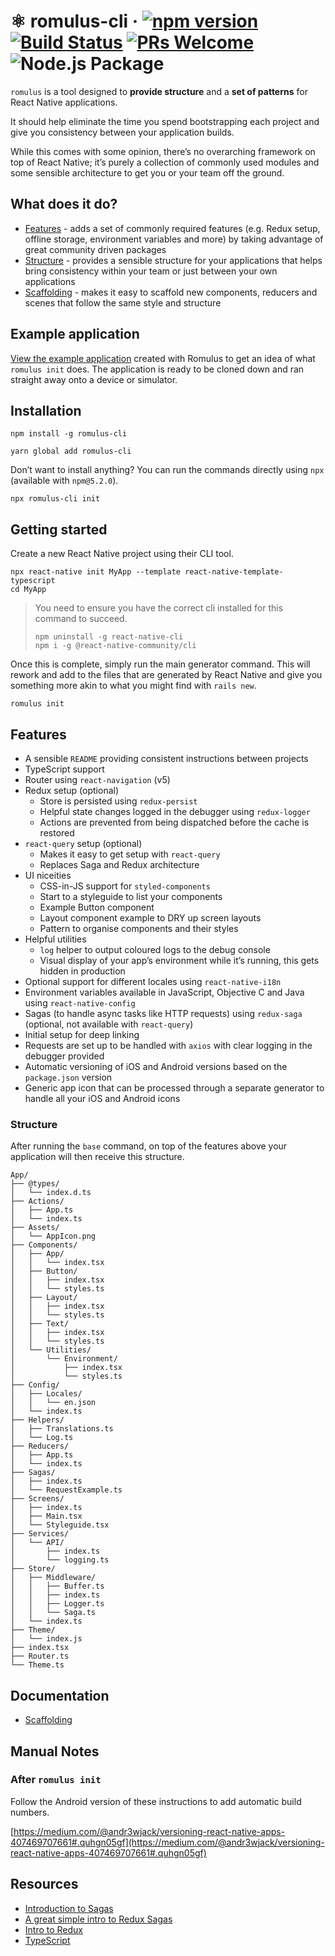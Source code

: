 # ⚛️ romulus-cli &middot; [![npm version](https://img.shields.io/npm/v/romulus-cli.svg)](https://www.npmjs.com/package/romulus-cli) [![Build Status](https://semaphoreci.com/api/v1/simpleweb/romulus-cli/branches/main/shields_badge.svg)](https://semaphoreci.com/simpleweb/romulus-cli) [![PRs Welcome](https://img.shields.io/badge/PRs-welcome-brightgreen.svg)](.github/CONTRIBUTING.md#sending-a-pull-request) ![Node.js Package](https://github.com/simpleweb/romulus-cli/workflows/Node.js%20Package/badge.svg?branch=main&event=release)

`romulus` is a tool designed to **provide structure** and a **set of patterns**
for React Native applications.

It should help eliminate the time you spend bootstrapping each project and
give you consistency between your application builds.

While this comes with some opinion, there’s no overarching framework on top of
React Native; it’s purely a collection of commonly used modules and some sensible
architecture to get you or your team off the ground.

## What does it do?

- [Features](#features) - adds a set of commonly required features (e.g. Redux setup,
  offline storage, environment variables and more) by taking advantage of great
  community driven packages
- [Structure](#structure) - provides a sensible structure for your applications that helps bring
  consistency within your team or just between your own applications
- [Scaffolding](#documentation) - makes it easy to scaffold new components, reducers
  and scenes that follow the same style and structure

## Example application

[View the example application](https://github.com/simpleweb/romulus-example) created with Romulus
to get an idea of what `romulus init` does. The application is ready to be cloned down and ran
straight away onto a device or simulator.

## Installation

```
npm install -g romulus-cli
```

```
yarn global add romulus-cli
```

Don’t want to install anything? You can run the commands directly using
`npx` (available with `npm@5.2.0`).

```
npx romulus-cli init
```

## Getting started

Create a new React Native project using their CLI tool.

```
npx react-native init MyApp --template react-native-template-typescript
cd MyApp
```

> You need to ensure you have the correct cli installed for this command to succeed.
>
> ```
> npm uninstall -g react-native-cli
> npm i -g @react-native-community/cli
> ```

Once this is complete, simply run the main generator command. This will rework
and add to the files that are generated by React Native and give you something
more akin to what you might find with `rails new`.

```
romulus init
```

## Features

- A sensible `README` providing consistent instructions between projects
- TypeScript support
- Router using `react-navigation` (v5)
- Redux setup (optional)
  - Store is persisted using `redux-persist`
  - Helpful state changes logged in the debugger using `redux-logger`
  - Actions are prevented from being dispatched before the cache is restored
- `react-query` setup (optional)
  - Makes it easy to get setup with `react-query`
  - Replaces Saga and Redux architecture
- UI niceities
  - CSS-in-JS support for `styled-components`
  - Start to a styleguide to list your components
  - Example Button component
  - Layout component example to DRY up screen layouts
  - Pattern to organise components and their styles
- Helpful utilities
  - `log` helper to output coloured logs to the debug console
  - Visual display of your app’s environment while it’s running, this gets hidden
    in production
- Optional support for different locales using `react-native-i18n`
- Environment variables available in JavaScript, Objective C and Java using
  `react-native-config`
- Sagas (to handle async tasks like HTTP requests) using `redux-saga` (optional, not available with `react-query`)
- Initial setup for deep linking
- Requests are set up to be handled with `axios` with clear logging in the
  debugger provided
- Automatic versioning of iOS and Android versions based on the `package.json`
  version
- Generic app icon that can be processed through a separate generator to handle
  all your iOS and Android icons

### Structure

After running the `base` command, on top of the features above your application
will then receive this structure.

```
App/
├── @types/
│   └── index.d.ts
├── Actions/
│   ├── App.ts
│   └── index.ts
├── Assets/
│   └── AppIcon.png
├── Components/
│   ├── App/
│   │   └── index.tsx
│   ├── Button/
│   │   ├── index.tsx
│   │   └── styles.ts
│   ├── Layout/
│   │   ├── index.tsx
│   │   └── styles.ts
│   ├── Text/
│   │   ├── index.tsx
│   │   └── styles.ts
│   └── Utilities/
│       └── Environment/
│           ├── index.tsx
│           └── styles.ts
├── Config/
│   ├── Locales/
│   │   └── en.json
│   └── index.ts
├── Helpers/
│   ├── Translations.ts
│   └── Log.ts
├── Reducers/
│   ├── App.ts
│   └── index.ts
├── Sagas/
│   ├── index.ts
│   └── RequestExample.ts
├── Screens/
│   ├── index.ts
│   ├── Main.tsx
│   └── Styleguide.tsx
├── Services/
│   └── API/
│       ├── index.ts
│       └── logging.ts
├── Store/
│   ├── Middleware/
│   │   ├── Buffer.ts
│   │   ├── index.ts
│   │   ├── Logger.ts
│   │   └── Saga.ts
│   └── index.ts
├── Theme/
│   └── index.js
├── index.tsx
├── Router.ts
└── Theme.ts
```

## Documentation

- [Scaffolding](docs/commands.md)

## Manual Notes

### After `romulus init`

Follow the Android version of these instructions to add automatic build numbers.

[https://medium.com/@andr3wjack/versioning-react-native-apps-407469707661#.quhgn05gf](https://medium.com/@andr3wjack/versioning-react-native-apps-407469707661#.quhgn05gf)

## Resources

- [Introduction to Sagas](https://redux-saga.github.io/redux-saga/docs/introduction/BeginnerTutorial.html)
- [A great simple intro to Redux Sagas](https://www.youtube.com/watch?v=msx0Qiu8NxQ&list=PLw7fHewFA6OTyUnLiZ1HQvYdzjp9ARMQw)
- [Intro to Redux](http://redux.js.org/docs/basics/Reducers.html)
- [TypeScript](https://www.typescriptlang.org/)
